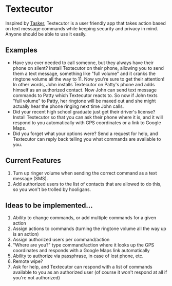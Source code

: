 # Textecutor
Inspired by [Tasker](https://play.google.com/store/apps/details?id=net.dinglisch.android.taskerm&hl=en), Textecutor is a user friendly app that takes action based on text message commands while keeping security and privacy in mind. Anyone should be able to use it easily.

## Examples
* Have you ever needed to call someone, but they always have their phone on silent? Install Textecutor on their phone, allowing you to send them a text message, something like "full volume" and it cranks the ringtone volume all the way to 11. Now you're sure to get their attention! In other words, John installs Textecutor on Patty's phone and adds himself as an authorized contact. Now John can send text message commands to Patty which Textecutor reacts to. So now if John texts "full volume" to Patty, her ringtone will be maxed out and she might actually hear the phone ringing next time John calls.
* Did your recent high school graduate just get their driver's license? Install Textecutor so that you can ask their phone where it is, and it will respond to you automatically with GPS coordinates or a link to Google Maps.
* Did you forget what your options were? Send a request for help, and Textecutor can reply back telling you what commands are available to you.

## Current Features
1. Turn up ringer volume when sending the correct command as a text message (SMS).
1. Add authorized users to the list of contacts that are allowed to do this, so you won't be trolled by hooligans.

## Ideas to be implemented...
1. Ability to change commands, or add multiple commands for a given action
1. Assign actions to commands (turning the ringtone volume all the way up is an action)
1. Assign authorized users per command/action
1. "Where are you?" type command/action where it looks up the GPS coordinates and responds with a Google Maps link automatically
1. Ability to authorize via passphrase, in case of lost phone, etc.
1. Remote wipe?
1. Ask for help, and Textecutor can respond with a list of commands available to you as an authorized user (of course it won't respond at all if you're not authorized)
